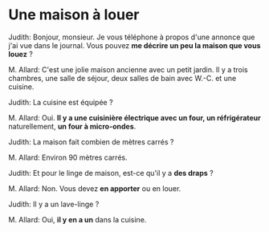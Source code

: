 # Une maison à louer

Judith: Bonjour, monsieur. Je vous téléphone à propos d'une annonce que j'ai vue dans le journal. Vous pouvez **me décrire un peu la maison que vous louez** ?

M. Allard: C'est une jolie maison ancienne avec un petit jardin. Il y a trois chambres, une salle de séjour, deux salles de bain avec W.-C. et une cuisine.

Judith: La cuisine est équipée ?

M. Allard: Oui. **Il y a une cuisinière électrique avec un four, un réfrigérateur** naturellement, **un four à micro-ondes**.

Judith: La maison fait combien de mètres carrés ?

M. Allard: Environ 90 mètres carrés.

Judith: Et pour le linge de maison, est-ce qu'il y a **des draps** ?

M. Allard: Non. Vous devez **en apporter** ou en louer.

Judith: Il y a un lave-linge ?

M. Allard: Oui, **il y en a un** dans la cuisine.
